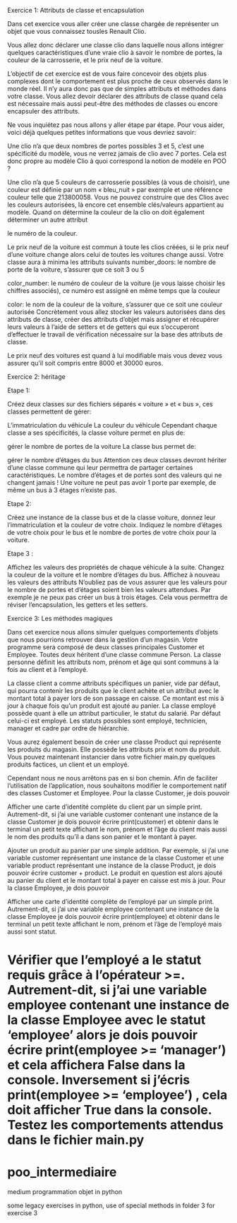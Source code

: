 
Exercice 1: Attributs de classe et encapsulation

Dans cet exercice vous aller créer une classe chargée de représenter un objet que vous connaissez tousles Renault Clio.

Vous allez donc déclarer une classe clio dans laquelle nous allons intégrer quelques caractéristiques d’une vraie clio à savoir le nombre de portes, la couleur de la carrosserie, et le prix neuf de la voiture.

L’objectif de cet exercice est de vous faire concevoir des objets plus complexes dont le comportement est plus proche de ceux observés dans le monde réel. Il n’y aura donc pas que de simples attributs et méthodes dans votre classe. Vous allez devoir déclarer des attributs de classe quand cela est nécessaire mais aussi peut-être des méthodes de classes ou encore encapsuler des attributs.

Ne vous inquiétez pas nous allons y aller étape par étape. Pour vous aider, voici déjà quelques petites informations que vous devriez savoir:

Une clio n’a que deux nombres de portes possibles 3 et 5, c’est une spécificité du modèle, vous ne verrez jamais de clio avec 7 portes. Cela est donc propre au modèle Clio à quoi correspond la notion de modèle en POO ?

Une clio n’a que 5 couleurs de carrosserie possibles (à vous de choisir), une couleur est définie par un nom « bleu_nuit » par exemple et une référence couleur telle que 213800058. Vous ne pouvez construire que des Clios avec les couleurs autorisées, là encore cet ensemble clés/valeurs appartient au modèle. Quand on détermine la couleur de la clio on doit également déterminer un autre attribut

le numéro de la couleur.

Le prix neuf de la voiture est commun à toute les clios créées, si le prix neuf d’une voiture change alors celui de toutes les voitures change aussi. Votre classe aura à minima les attributs suivants
number_doors: le nombre de porte de la voiture, s’assurer que ce soit 3 ou 5

color_number: le numéro de couleur de la voiture (je vous laisse choisir les chiffres associés), ce numéro est assigné en même temps que la couleur

color: le nom de la couleur de la voiture, s’assurer que ce soit une couleur autorisée Concrètement vous allez stocker les valeurs autorisées dans des attributs de classe, créer des attributs d’objet mais assigner et récupérer leurs valeurs à l’aide de setters et de getters qui eux s’occuperont d’effectuer le travail de vérification nécessaire sur la base des attributs de classe.

Le prix neuf des voitures est quand à lui modifiable mais vous devez vous assurer qu’il soit compris entre 8000 et 30000 euros.

Exercice 2: héritage

Etape 1:

Créez deux classes sur des fichiers séparés « voiture » et « bus », ces classes permettent de gérer:

L’immatriculation du véhicule
La couleur du véhicule
Cependant chaque classe a ses spécificités, la classe voiture permet en plus de:

gérer le nombre de portes de la voiture
La classe bus permet de:

gérer le nombre d’étages du bus Attention ces deux classes devront hériter d’une classe commune qui leur permettra de partager certaines caractéristiques.
Le nombre d’étages et de portes sont des valeurs qui ne changent jamais ! Une voiture ne peut pas avoir 1 porte par exemple, de même un bus à 3 étages n’existe pas.

Etape 2:

Créez une instance de la classe bus et de la classe voiture, donnez leur l’immatriculation et la couleur de votre choix. Indiquez le nombre d’étages de votre choix pour le bus et le nombre de portes de votre choix pour la voiture.

Etape 3 :

Affichez les valeurs des propriétés de chaque véhicule à la suite. Changez la couleur de la voiture et le nombre d’étages du bus. Affichez à nouveau les valeurs des attributs N’oubliez pas de vous assurer que les valeurs pour le nombre de portes et d’étages soient bien les valeurs attendues. Par exemple je ne peux pas créer un bus à trois étages. Cela vous permettra de réviser l’encapsulation, les getters et les setters.

Exercice 3: Les méthodes magiques

Dans cet exercice nous allons simuler quelques comportements d’objets que nous pourrions retrouver dans la gestion d’un magasin. Votre programme sera composé de deux classes principales Customer et Employee. Toutes deux héritent d’une classe commune Person. La classe personne définit les attributs nom, prénom et âge qui sont communs à la fois au client et à l’employé.

La classe client a comme attributs spécifiques un panier, vide par défaut, qui pourra contenir les produits que le client achète et un attribut avec le montant total à payer lors de son passage en caisse. Ce montant est mis à jour à chaque fois qu’un produit est ajouté au panier. La classe employé possède quant à elle un attribut particulier, le statut du salarié. Par défaut celui-ci est employé. Les statuts possibles sont employé, technicien, manager et cadre par ordre de hiérarchie.

Vous aurez également besoin de créer une classe Product qui représente les produits du magasin. Elle possède les attributs prix et nom du produit. Vous pouvez maintenant instancier dans votre fichier main.py quelques produits factices, un client et un employé.

Cependant nous ne nous arrêtons pas en si bon chemin. Afin de faciliter l’utilisation de l’application, nous souhaitons modifier le comportement natif des classes Customer et Employee. Pour la classe Customer, je dois pouvoir

Afficher une carte d’identité complète du client par un simple print. Autrement-dit, si j’ai une variable customer contenant une instance de la classe Customer je dois pouvoir écrire print(customer) et obtenir dans le terminal un petit texte affichant le nom, prénom et l’âge du client mais aussi le nom des produits qu’il a dans son panier et le montant à payer.

Ajouter un produit au panier par une simple addition. Par exemple, si j’ai une variable customer représentant une instance de la classe Customer et une variable product représentant une instance de la classe Product, je dois pouvoir écrire customer + product. Le produit en question est alors ajouté au panier du client et le montant total à payer en caisse est mis à jour. Pour la classe Employee, je dois pouvoir

Afficher une carte d’identité complète de l’employé par un simple print. Autrement-dit, si j’ai une variable employee contenant une instance de la classe Employee je dois pouvoir écrire print(employee) et obtenir dans le terminal un petit texte affichant le nom, prénom et l’âge de l’employé mais aussi sont statut.

Vérifier que l’employé a le statut requis grâce à l’opérateur >=. Autrement-dit, si j’ai une variable employee contenant une instance de la classe Employee avec le statut ‘employee’ alors je dois pouvoir écrire print(employee >= ‘manager’) et cela affichera False dans la console. Inversement si j’écris print(employee >= ‘employee’) , cela doit afficher True dans la console. Testez les comportements attendus dans le fichier main.py
=======
# poo_intermediaire
medium programmation objet in python

some legacy exercises in python, use of special methods in folder 3 for exercise 3

